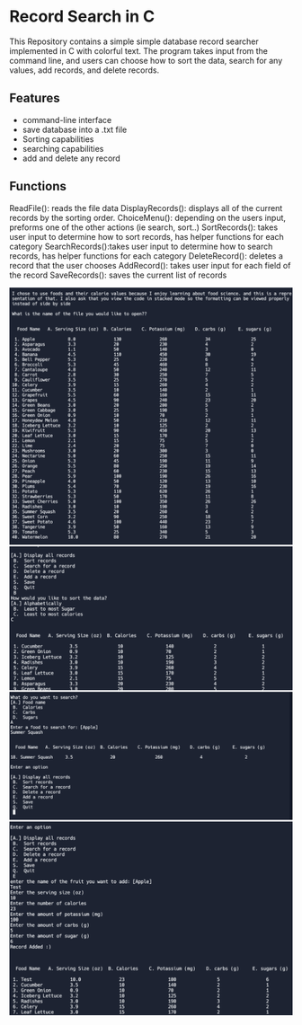# Record Search in C


This Repository contains a simple simple database record searcher implemented in C with colorful text. The program takes input from the command line, and users can choose how to sort the data, search for any values, add records, and delete records.

## Features
* command-line interface
* save database into a .txt file
* Sorting capabilities
* searching capabilities
* add and delete any record

## Functions
ReadFile(): reads the file data
DisplayRecords(): displays all of the current records by the sorting order.
ChoiceMenu(): depending on the users input, preforms one of the other actions (ie search, sort..)
SortRecords(): takes user input to determine how to sort records, has helper functions for each category
SearchRecords():takes user input to determine how to search records, has helper functions for each category
DeleteRecord(): deletes a record that the user chooses
AddRecord(): takes user input for each field of the record
SaveRecords(): saves the current list of records

![](https://github.com/michael-mills/Record-Search-C/blob/main/image1.png)
![](https://github.com/michael-mills/Record-Search-C/blob/main/image2.png)
![](https://github.com/michael-mills/Record-Search-C/blob/main/image3.png)
![](https://github.com/michael-mills/Record-Search-C/blob/main/image4.png)
